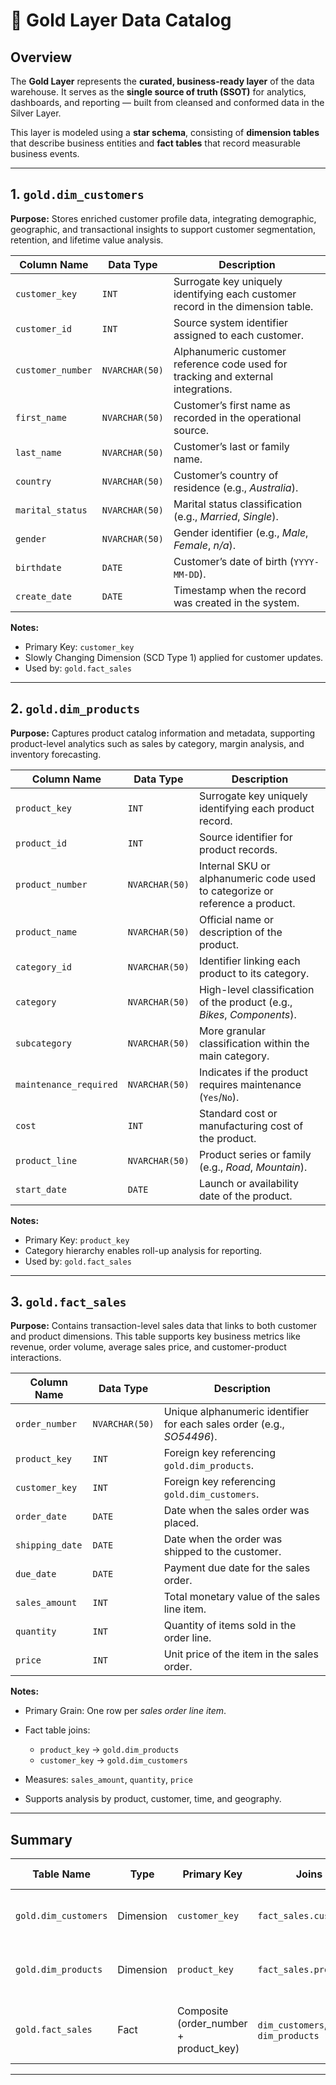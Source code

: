 # 🧭 Gold Layer Data Catalog

## **Overview**

The **Gold Layer** represents the **curated, business-ready layer** of the data warehouse.
It serves as the **single source of truth (SSOT)** for analytics, dashboards, and reporting — built from cleansed and conformed data in the Silver Layer.

This layer is modeled using a **star schema**, consisting of **dimension tables** that describe business entities and **fact tables** that record measurable business events.

---

##  1. `gold.dim_customers`

**Purpose:**
Stores enriched customer profile data, integrating demographic, geographic, and transactional insights to support customer segmentation, retention, and lifetime value analysis.

| **Column Name**   | **Data Type**  | **Description**                                                                   |
| ----------------- | -------------- | --------------------------------------------------------------------------------- |
| `customer_key`    | `INT`          | Surrogate key uniquely identifying each customer record in the dimension table.   |
| `customer_id`     | `INT`          | Source system identifier assigned to each customer.                               |
| `customer_number` | `NVARCHAR(50)` | Alphanumeric customer reference code used for tracking and external integrations. |
| `first_name`      | `NVARCHAR(50)` | Customer’s first name as recorded in the operational source.                      |
| `last_name`       | `NVARCHAR(50)` | Customer’s last or family name.                                                   |
| `country`         | `NVARCHAR(50)` | Customer’s country of residence (e.g., *Australia*).                              |
| `marital_status`  | `NVARCHAR(50)` | Marital status classification (e.g., *Married*, *Single*).                        |
| `gender`          | `NVARCHAR(50)` | Gender identifier (e.g., *Male*, *Female*, *n/a*).                                |
| `birthdate`       | `DATE`         | Customer’s date of birth (`YYYY-MM-DD`).                                          |
| `create_date`     | `DATE`         | Timestamp when the record was created in the system.                              |

**Notes:**

* Primary Key: `customer_key`
* Slowly Changing Dimension (SCD Type 1) applied for customer updates.
* Used by: `gold.fact_sales`

---

##  2. `gold.dim_products`

**Purpose:**
Captures product catalog information and metadata, supporting product-level analytics such as sales by category, margin analysis, and inventory forecasting.

| **Column Name**        | **Data Type**  | **Description**                                                              |
| ---------------------- | -------------- | ---------------------------------------------------------------------------- |
| `product_key`          | `INT`          | Surrogate key uniquely identifying each product record.                      |
| `product_id`           | `INT`          | Source identifier for product records.                                       |
| `product_number`       | `NVARCHAR(50)` | Internal SKU or alphanumeric code used to categorize or reference a product. |
| `product_name`         | `NVARCHAR(50)` | Official name or description of the product.                                 |
| `category_id`          | `NVARCHAR(50)` | Identifier linking each product to its category.                             |
| `category`             | `NVARCHAR(50)` | High-level classification of the product (e.g., *Bikes*, *Components*).      |
| `subcategory`          | `NVARCHAR(50)` | More granular classification within the main category.                       |
| `maintenance_required` | `NVARCHAR(50)` | Indicates if the product requires maintenance (`Yes`/`No`).                  |
| `cost`                 | `INT`          | Standard cost or manufacturing cost of the product.                          |
| `product_line`         | `NVARCHAR(50)` | Product series or family (e.g., *Road*, *Mountain*).                         |
| `start_date`           | `DATE`         | Launch or availability date of the product.                                  |

**Notes:**

* Primary Key: `product_key`
* Category hierarchy enables roll-up analysis for reporting.
* Used by: `gold.fact_sales`

---

##  3. `gold.fact_sales`

**Purpose:**
Contains transaction-level sales data that links to both customer and product dimensions.
This table supports key business metrics like revenue, order volume, average sales price, and customer-product interactions.

| **Column Name** | **Data Type**  | **Description**                                                        |
| --------------- | -------------- | ---------------------------------------------------------------------- |
| `order_number`  | `NVARCHAR(50)` | Unique alphanumeric identifier for each sales order (e.g., *SO54496*). |
| `product_key`   | `INT`          | Foreign key referencing `gold.dim_products`.                           |
| `customer_key`  | `INT`          | Foreign key referencing `gold.dim_customers`.                          |
| `order_date`    | `DATE`         | Date when the sales order was placed.                                  |
| `shipping_date` | `DATE`         | Date when the order was shipped to the customer.                       |
| `due_date`      | `DATE`         | Payment due date for the sales order.                                  |
| `sales_amount`  | `INT`          | Total monetary value of the sales line item.                           |
| `quantity`      | `INT`          | Quantity of items sold in the order line.                              |
| `price`         | `INT`          | Unit price of the item in the sales order.                             |

**Notes:**

* Primary Grain: One row per *sales order line item*.
* Fact table joins:

  * `product_key` → `gold.dim_products`
  * `customer_key` → `gold.dim_customers`
* Measures: `sales_amount`, `quantity`, `price`
* Supports analysis by product, customer, time, and geography.

---

##  Summary

| **Table Name**       | **Type**  | **Primary Key**                        | **Joins To**                    | **Purpose Summary**                                 |
| -------------------- | --------- | -------------------------------------- | ------------------------------- | --------------------------------------------------- |
| `gold.dim_customers` | Dimension | `customer_key`                         | `fact_sales.customer_key`       | Stores customer profiles and demographics.          |
| `gold.dim_products`  | Dimension | `product_key`                          | `fact_sales.product_key`        | Holds detailed product metadata and classification. |
| `gold.fact_sales`    | Fact      | Composite (order_number + product_key) | `dim_customers`, `dim_products` | Tracks all sales transactions and related measures. |

---


